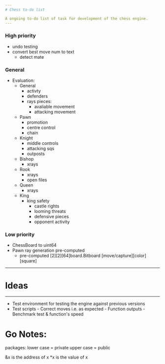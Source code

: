 ```yaml
---
# Chess to-do list

A ongoing to-do list of task for development of the chess engine.
---
```


### High priority

- undo testing
- convert best move num to text
  - detect mate

### General

- Evaluation:
  - General
    - activty
    - defenders
    - rays pieces:
      - avaliable movement
      - attacking movement
  - Pawn
    - promotion
    - centre control
    - chain
  - Knight
    - middle controls
    - attacking sqs
    - outposts
  - Bishop
    - xrays
  - Rook
    - xrays
    - open files
  - Queen
    - xrays
  - King
    - king safety
      - castle rights
      - looming threats
      - defensive pieces
      - opponent activity

### Low priority

- ChessBoard to uint64
- Pawn ray generation pre-computed
  - pre-computed [2][2][64]board.Bitboard
    [move/capture][color][square]

---

# Ideas

---

- Test environment for testing the engine against previous versions
- Test scripts - Correct moves i.e. as expected - Function outputs - Benchmark test & function's speed

# Go Notes:

packages:
lower case = private
upper case = public

&x is the address of x
\*x is the value of x
